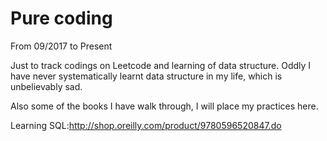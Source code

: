 # Pure coding

From 09/2017 to Present

Just to track codings on Leetcode and learning of data structure. Oddly I have never systematically learnt data structure in my life, which is unbelievably sad.

Also some of the books I have walk through, I will place my practices here.

Learning SQL:http://shop.oreilly.com/product/9780596520847.do